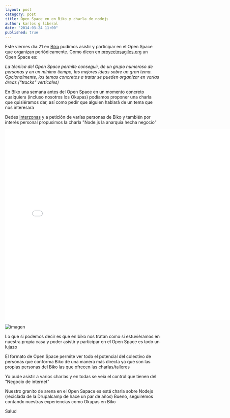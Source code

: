 ```yaml
---
layout: post
category: post
title: Open Space en en Biko y charla de nodejs
author: karlos g liberal
date: "2014-03-24 11:00"
published: true
---
```


Este viernes día 21 en [Biko](http://www.biko2.com/) pudimos asistir y participar en el Open Space que organizan periódicamente. Como dicen en [proyectosagiles.org](http://www.proyectosagiles.org/que-es-open-space) un Open Space es:

_La técnica del Open Space permite conseguir, de un grupo numeroso de personas y en un mínimo tiempo, las mejores ideas sobre un gran tema. Opcionalmente, los temas concretos a tratar se pueden organizar en varias áreas (“tracks" verticales)_

En Biko una semana antes del Open Space en un momento concreto cualquiera (incluso nosotros los Okupas) podíamos proponer una charla que quisiéramos dar, así como pedir que alguien hablará de un tema que nos interesara 

Dedes [Interzonas](http://interzonas.info) y a petición de varías personas de Biko y también por interés personal propusimos la charla "Node.js la anarquía hecha negocio"

<iframe src="//slid.es/interzonas/la-anarquia-hecha-negocio/embed" width="776" height="620" scrolling="no" frameborder="0" webkitallowfullscreen mozallowfullscreen allowfullscreen></iframe>

<!--more-->

![imagen](/media/unnamed.jpg)

Lo que si podemos decir es que en biko nos tratan como si estuviéramos en nuestra propia casa y poder asistir y participar en el Open Space es todo un lujazo

El formato de Open Space permite ver todo el potencial del colectivo de personas que conforma Biko de una manera más directa ya que son las propias personas del Biko las que ofrecen las charlas/talleres 

Yo pude asistir a varios charlas y en todas se veía el control que tienen del "Negocio de internet" 

Nuestro granito de arena en el Open Sapace es está charla sobre Nodejs (reciclada de la Drupalcamp de hace un par de años)
Bueno, seguiremos contando nuestras experiencias como Okupas en Biko

Salud